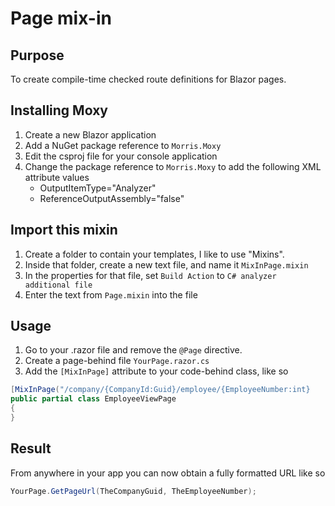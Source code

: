 # Page mix-in

## Purpose
To create compile-time checked route definitions for Blazor pages.

## Installing Moxy
1. Create a new Blazor application
2. Add a NuGet package reference to `Morris.Moxy`
3. Edit the csproj file for your console application
4. Change the package reference to `Morris.Moxy` to add the following XML attribute values
    - OutputItemType="Analyzer"
    - ReferenceOutputAssembly="false"

## Import this mixin
1. Create a folder to contain your templates, I like to use "Mixins".
2. Inside that folder, create a new text file, and name it `MixInPage.mixin`
3. In the properties for that file, set `Build Action` to `C# analyzer additional file`
4. Enter the text from `Page.mixin` into the file

## Usage
1. Go to your .razor file and remove the `@Page` directive.
2. Create a page-behind file `YourPage.razor.cs`
3. Add the `[MixInPage]` attribute to your code-behind class, like so
```c#
[MixInPage("/company/{CompanyId:Guid}/employee/{EmployeeNumber:int}
public partial class EmployeeViewPage
{
}
```

## Result
From anywhere in your app you can now obtain a fully formatted URL like so

```c#
YourPage.GetPageUrl(TheCompanyGuid, TheEmployeeNumber);
```
```


